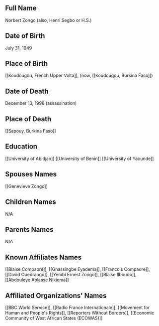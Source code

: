 ## Full Name
Norbert Zongo (also, Henri Segbo or H.S.)

## Date of Birth
July 31, 1949

## Place of Birth
[[Koudougou, French Upper Volta]], (now, [[Koudougou, Burkina Faso]])

## Date of Death
December 13, 1998 (assassination)

## Place of Death
[[Sapouy, Burkina Faso]]

## Education
[[University of Abidjan]]
[[University of Benin]]
[[University of Yaounde]]

## Spouses Names
[[Genevieve Zongo]]

## Children Names
N/A

## Parents Names
N/A

## Known Affiliates Names
[[Blaise Compaore]], [[Gnassingbe Eyadema]], [[Francois Compaore]], [[David Ouedraogo]], [[Yembi Ernest Zongo]], [[Blaise Ilboudo]], [[Abdouleye Ablasse Nikiema]]

## Affiliated Organizations' Names
[[BBC World Service]], [[Radio France Internationale]], [[Movement for Human and People's Rights]], [[Reporters Without Borders]], [[Economic Community of West African States (ECOWAS)]]